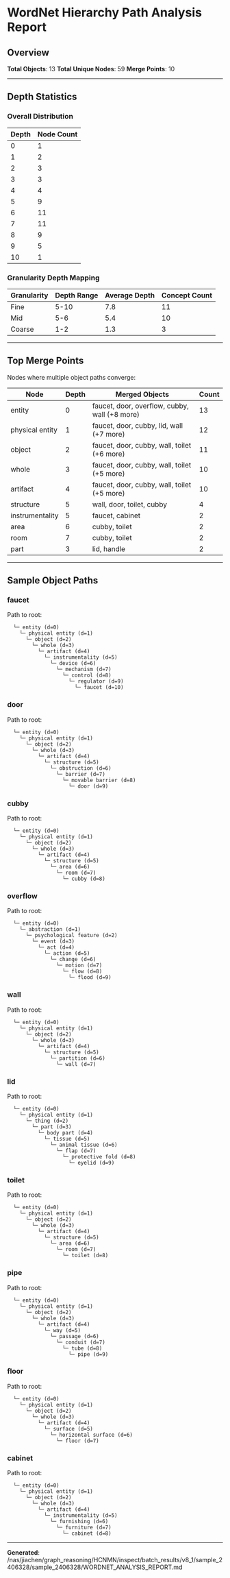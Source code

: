 # WordNet Hierarchy Path Analysis Report

## Overview

**Total Objects**: 13
**Total Unique Nodes**: 59
**Merge Points**: 10

---

## Depth Statistics

### Overall Distribution

| Depth | Node Count |
|-------|------------|
| 0 | 1 |
| 1 | 2 |
| 2 | 3 |
| 3 | 3 |
| 4 | 4 |
| 5 | 9 |
| 6 | 11 |
| 7 | 11 |
| 8 | 9 |
| 9 | 5 |
| 10 | 1 |

### Granularity Depth Mapping


| Granularity | Depth Range | Average Depth | Concept Count |
|-------------|-------------|---------------|---------------|
| Fine | 5-10 | 7.8 | 11 |
| Mid | 5-6 | 5.4 | 10 |
| Coarse | 1-2 | 1.3 | 3 |

---

## Top Merge Points

Nodes where multiple object paths converge:

| Node | Depth | Merged Objects | Count |
|------|-------|----------------|-------|
| entity | 0 | faucet, door, overflow, cubby, wall (+8 more) | 13 |
| physical entity | 1 | faucet, door, cubby, lid, wall (+7 more) | 12 |
| object | 2 | faucet, door, cubby, wall, toilet (+6 more) | 11 |
| whole | 3 | faucet, door, cubby, wall, toilet (+5 more) | 10 |
| artifact | 4 | faucet, door, cubby, wall, toilet (+5 more) | 10 |
| structure | 5 | wall, door, toilet, cubby | 4 |
| instrumentality | 5 | faucet, cabinet | 2 |
| area | 6 | cubby, toilet | 2 |
| room | 7 | cubby, toilet | 2 |
| part | 3 | lid, handle | 2 |

---

## Sample Object Paths


### faucet

Path to root:
```
  └─ entity (d=0)
    └─ physical entity (d=1)
      └─ object (d=2)
        └─ whole (d=3)
          └─ artifact (d=4)
            └─ instrumentality (d=5)
              └─ device (d=6)
                └─ mechanism (d=7)
                  └─ control (d=8)
                    └─ regulator (d=9)
                      └─ faucet (d=10)
```

### door

Path to root:
```
  └─ entity (d=0)
    └─ physical entity (d=1)
      └─ object (d=2)
        └─ whole (d=3)
          └─ artifact (d=4)
            └─ structure (d=5)
              └─ obstruction (d=6)
                └─ barrier (d=7)
                  └─ movable barrier (d=8)
                    └─ door (d=9)
```

### cubby

Path to root:
```
  └─ entity (d=0)
    └─ physical entity (d=1)
      └─ object (d=2)
        └─ whole (d=3)
          └─ artifact (d=4)
            └─ structure (d=5)
              └─ area (d=6)
                └─ room (d=7)
                  └─ cubby (d=8)
```

### overflow

Path to root:
```
  └─ entity (d=0)
    └─ abstraction (d=1)
      └─ psychological feature (d=2)
        └─ event (d=3)
          └─ act (d=4)
            └─ action (d=5)
              └─ change (d=6)
                └─ motion (d=7)
                  └─ flow (d=8)
                    └─ flood (d=9)
```

### wall

Path to root:
```
  └─ entity (d=0)
    └─ physical entity (d=1)
      └─ object (d=2)
        └─ whole (d=3)
          └─ artifact (d=4)
            └─ structure (d=5)
              └─ partition (d=6)
                └─ wall (d=7)
```

### lid

Path to root:
```
  └─ entity (d=0)
    └─ physical entity (d=1)
      └─ thing (d=2)
        └─ part (d=3)
          └─ body part (d=4)
            └─ tissue (d=5)
              └─ animal tissue (d=6)
                └─ flap (d=7)
                  └─ protective fold (d=8)
                    └─ eyelid (d=9)
```

### toilet

Path to root:
```
  └─ entity (d=0)
    └─ physical entity (d=1)
      └─ object (d=2)
        └─ whole (d=3)
          └─ artifact (d=4)
            └─ structure (d=5)
              └─ area (d=6)
                └─ room (d=7)
                  └─ toilet (d=8)
```

### pipe

Path to root:
```
  └─ entity (d=0)
    └─ physical entity (d=1)
      └─ object (d=2)
        └─ whole (d=3)
          └─ artifact (d=4)
            └─ way (d=5)
              └─ passage (d=6)
                └─ conduit (d=7)
                  └─ tube (d=8)
                    └─ pipe (d=9)
```

### floor

Path to root:
```
  └─ entity (d=0)
    └─ physical entity (d=1)
      └─ object (d=2)
        └─ whole (d=3)
          └─ artifact (d=4)
            └─ surface (d=5)
              └─ horizontal surface (d=6)
                └─ floor (d=7)
```

### cabinet

Path to root:
```
  └─ entity (d=0)
    └─ physical entity (d=1)
      └─ object (d=2)
        └─ whole (d=3)
          └─ artifact (d=4)
            └─ instrumentality (d=5)
              └─ furnishing (d=6)
                └─ furniture (d=7)
                  └─ cabinet (d=8)
```

---

**Generated**: /nas/jiachen/graph_reasoning/HCNMN/inspect/batch_results/v8_1/sample_2406328/sample_2406328/WORDNET_ANALYSIS_REPORT.md
